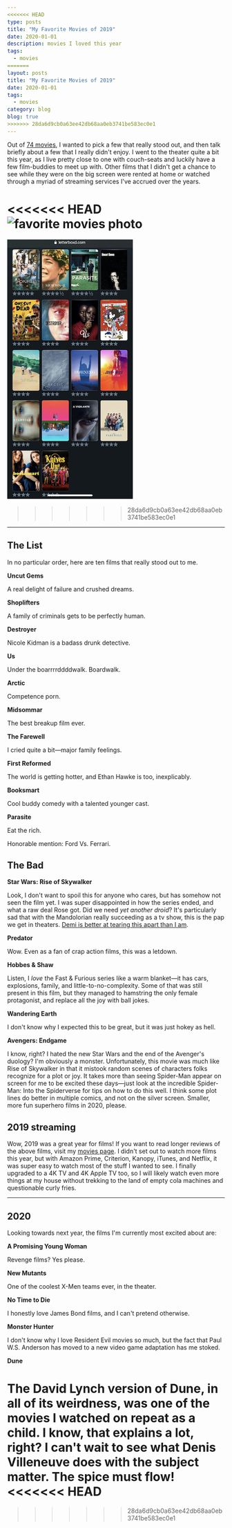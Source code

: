 ```yaml
---
<<<<<<< HEAD
type: posts
title: "My Favorite Movies of 2019"
date: 2020-01-01
description: movies I loved this year
tags:
  - movies
=======
layout: posts
title: "My Favorite Movies of 2019"
date: 2020-01-01
tags:
  - movies
category: blog
blog: true
>>>>>>> 28da6d9cb0a63ee42db68aa0eb3741be583ec0e1
---
```


Out of [74 movies](https://letterboxd.com/brookshelley/films/), I wanted to pick a few that really stood out, and then talk briefly about a few that I really didn't enjoy. I went to the theater quite a bit this year, as I live pretty close to one with couch-seats and luckily have a few film-buddies to meet up with. Other films that I didn't get a chance to see while they were on the big screen were rented at home or watched through a myriad of streaming services I've accrued over the years.

<<<<<<< HEAD
![favorite movies photo](https://www.brookshelley.com/assets/photos/letterboxd.jpeg)
=======
![favorite movies photo](/assets/photos/letterboxd.jpeg)
>>>>>>> 28da6d9cb0a63ee42db68aa0eb3741be583ec0e1

---

## The List

In no particular order, here are ten films that really stood out to me.

**‌Uncut Gems**

A real delight of failure and crushed dreams.

**Shoplifters**

A family of criminals gets to be perfectly human.

**Destroyer**

Nicole Kidman is a badass drunk detective.

**Us**

Under the boarrrrddddwalk. Boardwalk.

**Arctic**

Competence porn.

**Midsommar**

The best breakup film ever.

**The Farewell**

I cried quite a bit—major family feelings.

**First Reformed**

The world is getting hotter, and Ethan Hawke is too, inexplicably.

**Booksmart**

Cool buddy comedy with a talented younger cast.

**Parasite**

Eat the rich.

Honorable mention: Ford Vs. Ferrari.

## The Bad

**Star Wars: Rise of Skywalker**

Look, I don't want to spoil this for anyone who cares, but has somehow not seen the film yet. I was super disappointed in how the series ended, and what a raw deal Rose got. Did we need _yet another droid_? It's particularly sad that with the Mandolorian really succeeding as a tv show, this is the pap we get in theaters. [Demi is better at tearing this apart than I am](https://letterboxd.com/demiadejuyigbe/film/star-wars-the-rise-of-skywalker/1/).

**Predator**

Wow. Even as a fan of crap action films, this was a letdown.

**Hobbes & Shaw**

Listen, I _love_ the Fast & Furious series like a warm blanket—it has cars, explosions, family, and little-to-no-complexity. Some of that was still present in this film, but they managed to hamstring the only female protagonist, and replace all the joy with ball jokes.

**Wandering Earth**

I don't know why I expected this to be great, but it was just hokey as hell.

**Avengers: Endgame**

I know, right? I hated the new Star Wars and the end of the Avenger's duology? I'm obviously a monster. Unfortunately, this movie was much like Rise of Skywalker in that it mistook random scenes of characters folks recognize for a plot or joy. It takes more than seeing Spider-Man appear on screen for me to be excited these days—just look at the incredible Spider-Man: Into the Spiderverse for tips on how to do this well. I think some plot lines do better in multiple comics, and not on the silver screen. Smaller, more fun superhero films in 2020, please.

## 2019 streaming

Wow, 2019 was a great year for films! If you want to read longer reviews of the above films, visit my [movies page](https://www.brookshelley.com/movies). I didn't set out to watch more films this year, but with Amazon Prime, Criterion, Kanopy, iTunes, and Netflix, it was super easy to watch most of the stuff I wanted to see. I finally upgraded to a 4K TV and 4K Apple TV too, so I will likely watch even more things at my house without trekking to the land of empty cola machines and questionable curly fries.

---

## 2020

Looking towards next year, the films I'm currently most excited about are:

**A Promising Young Woman**

Revenge films? Yes please.

**New Mutants**

One of the coolest X-Men teams ever, in the theater.

**No Time to Die**

I honestly love James Bond films, and I can't pretend otherwise.

**Monster Hunter**

I don't know why I love Resident Evil movies so much, but the fact that Paul W.S. Anderson has moved to a new video game adaptation has me stoked.

**Dune**

The David Lynch version of Dune, in all of its weirdness, was one of the movies I watched on repeat as a child. I know, that explains a lot, right? I can't wait to see what Denis Villeneuve does with the subject matter. The spice must flow!
<<<<<<< HEAD
=======


>>>>>>> 28da6d9cb0a63ee42db68aa0eb3741be583ec0e1
